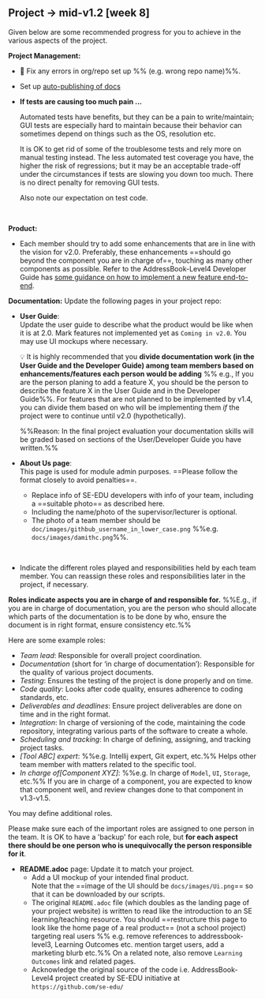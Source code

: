 <div id="title">

## Project → mid-v1.2 [week 8]
</div>
<div id="body">

Given below are some recommended progress for you to achieve in the various aspects of the project.

<div id="product">

**Project Management:**

* :busts_in_silhouette: Fix any errors in org/repo set up %%&nbsp;(e.g. wrong repo name)%%.

* Set up [auto-publishing of docs](https://nus-cs2103-ay1718s2.github.io/addressbook-level4/UsingTravis.html#enabling-auto-publishing-of-documentation)

* **If tests are causing too much pain ...**

  Automated tests have benefits, but they can be a pain to write/maintain; GUI tests are especially hard to maintain because their behavior can sometimes depend on things such as the OS, resolution etc.
  
  It is OK to get rid of some of the troublesome tests and rely more on manual testing instead. The less automated test coverage you have, the higher the risk of regressions; but it may be an acceptable trade-off under the circumstances if tests are slowing you down too much. There is no direct penalty for removing GUI tests.
  
  Also note <trigger trigger="click" for="modal:v12-testingExpectations">our expectation on test code</trigger>. 

<modal title="Admin {{ icon_embedding }} Project Asessement → Expectation on testing" id="modal:v12-testingExpectations">
  <include src="project-testing.md#expectations"/>
</modal>

**Product:**

* Each member should try to add some enhancements that are in line with the vision for v2.0. Preferably, these enhancements ==should go beyond the component you are in charge of==, touching as many other components as possible. Refer to the AddressBook-Level4 Developer Guide has [some guidance on how to implement a new feature end-to-end](https://nus-cs2103-ay1718s2.github.io/addressbook-level4/DeveloperGuide.html#creating-a-new-command-code-remark-code).

</div>
<div id="documentation">

**Documentation:** Update the following pages in your project repo:  

* **User Guide**:  
    Update the user guide to describe what the product would be like when it is at 2.0.  Mark features not implemented yet as `Coming in v2.0`. You may use UI mockups where necessary. 

  <tip-box> 
  
  :bulb: It is highly recommended that you **divide documentation work (in the User Guide and the Developer Guide) among team members based on enhancements/features each person would be adding** %%&nbsp;e.g., If you are the person planing to add a feature X, you should be the person to describe the feature X in the User Guide and in the Developer Guide%%. For features that are not planned to be implemented by v1.4, you can divide them based on who will be implementing them _if_ the project were to continue until v2.0 (hypothetically).
  
  %%Reason: In the final project evaluation your documentation skills will be graded based on sections of the User/Developer Guide you have written.%%
    
  </tip-box>

* **About Us page**:  
  This page is used for module admin purposes. ==Please follow the format closely to avoid penalties==. 
  * Replace info of SE-EDU developers with info of your team, including a ==suitable photo== as described <trigger trigger="click" for="modal:mid-v12-photo">here</trigger>.  
  * Including the name/photo of the supervisor/lecturer is optional. 
  * The photo of a team member should be `doc/images/githbub_username_in_lower_case.png` %%e.g. `docs/images/damithc.png`%%.

<modal large title="Admin {{ icon_embedding }} Choosing a profile photo" id="modal:mid-v12-photo">
  <include src="profilePhoto.md"/>
</modal>

  * Indicate the different roles played and responsibilities held by each team member. You can reassign these roles and responsibilities later in the project, if necessary.  

<div class="indented-twice">

<panel header="More info on _roles and responsibilities_">

  **Roles indicate aspects you are in charge of and responsible for.** %%E.g., if you are in charge of documentation, you are the person who should allocate which parts of the documentation is to be done by who, ensure the document is in right format, ensure consistency etc.%%  
  
  Here are some example roles:

  * _Team lead_: Responsible for overall project coordination.
  * _Documentation_ (short for ‘in charge of documentation’): Responsible for the quality of various project documents.
  * _Testing_: Ensures the testing of the project is done properly and on time.
  * _Code quality_: Looks after code quality, ensures adherence to coding standards, etc.
  * _Deliverables and deadlines_: Ensure project deliverables are done on time and in the right format.
  * _Integration_: In charge of versioning of the code, maintaining the code repository, integrating various parts of the software to create a whole.
  * _Scheduling and tracking_: In charge of defining, assigning, and tracking project tasks.
  * _[Tool ABC] expert_: %%e.g. Intellij expert, Git expert, etc.%% Helps other team member with matters related to the specific tool.
  * _In charge of[Component XYZ]_: %%e.g. In charge of `Model`, `UI`, `Storage`, etc.%% If you are in charge of a component, you are expected to know that component well, and review changes done to that component in v1.3-v1.5.

  You may define additional roles.

  Please make sure each of the important roles are assigned to one person in the team. It is OK to have a 'backup' for each role, but **for each aspect there should be one person who is unequivocally the person responsible for it**.
    
</panel><p/>
</div>

* **README.adoc** page: Update it to match your project. 
  * Add a UI mockup of your intended final product.   
    Note that the ==image of the UI should be `docs/images/Ui.png`== so that it can be downloaded by our scripts.  
  * The original `README.adoc` file (which doubles as the landing page of your project website) is written to read like the introduction to an SE learning/teaching resource. You should ==restructure this page to look like the home page of a real product== (not a school project) targeting real users %%&nbsp;e.g. remove references to addressbook-level3, Learning Outcomes etc. mention target users, add a marketing blurb etc.%% On a related note, also remove `Learning Outcomes` link and related pages.
  * Acknowledge the original source of the code i.e. AddressBook-Level4 project created by SE-EDU initiative at `https://github.com/se-edu/`

</div>

</div>